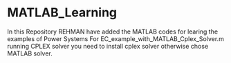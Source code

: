 # MATLAB_Learning
In this Repository REHMAN have added the MATLAB codes for learing the examples of Power Systems
For EC_example_with_MATLAB_Cplex_Solver.m running CPLEX solver you need to install cplex solver otherwise chose MATLAB solver.
